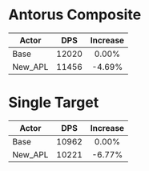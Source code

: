 # Antorus Composite
| Actor | DPS | Increase |
|---|:---:|:---:|
|Base|12020|0.00%|
|New_APL|11456|-4.69%|

# Single Target
| Actor | DPS | Increase |
|---|:---:|:---:|
|Base|10962|0.00%|
|New_APL|10221|-6.77%|
